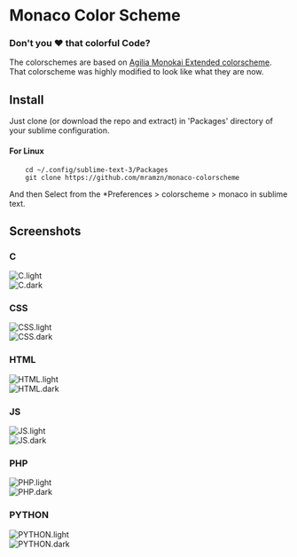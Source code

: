 # Monaco Color Scheme
### Don't you &hearts; that colorful **Code**?
The colorschemes are based on [Agilia Monokai Extended colorscheme](https://github.com/arvi/Agila-Theme). That colorscheme was highly modified to look like what they are now.

## Install
Just clone (or download the repo and extract) in 'Packages' directory of your sublime configuration. 

#### For Linux
```shell
    cd ~/.config/sublime-text-3/Packages
    git clone https://github.com/mramzn/monaco-colorscheme
```
And then Select from the *Preferences > colorscheme > monaco in sublime text.

## Screenshots
### C
![C.light](screenshots/C.light.png)
<br >
![C.dark](screenshots/C.dark.png)
### CSS
![CSS.light](screenshots/CSS.light.png)
<br >
![CSS.dark](screenshots/CSS.dark.png)
### HTML
![HTML.light](screenshots/HTML.light.png)
<br >
![HTML.dark](screenshots/HTML.dark.png)
### JS
![JS.light](screenshots/JS.light.png)
<br >
![JS.dark](screenshots/JS.dark.png)
### PHP
![PHP.light](screenshots/PHP.light.png)
<br >
![PHP.dark](screenshots/PHP.dark.png)
### PYTHON
![PYTHON.light](screenshots/PYTHON.light.png)
<br >
![PYTHON.dark](screenshots/PYTHON.dark.png)
